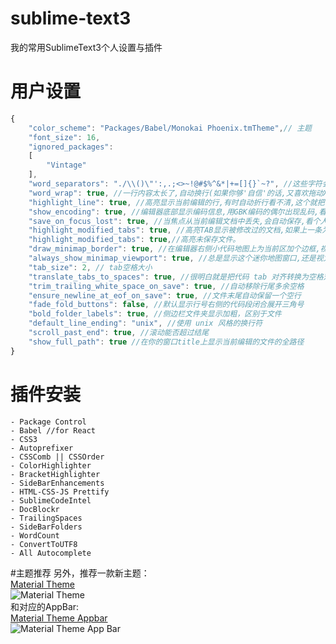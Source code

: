 # sublime-text3
我的常用SublimeText3个人设置与插件

# 用户设置
```javascript
{
    "color_scheme": "Packages/Babel/Monokai Phoenix.tmTheme",// 主题
    "font_size": 16,
    "ignored_packages":
    [
        "Vintage"
    ],
    "word_separators": "./\\()\"':,.;<>~!@#$%^&*|+=[]{}`~?", //这些字符会在鼠标双击时隔断,可自行删除不必要的,例如这个被我修改过删除了'-'符号
    "word_wrap": true, //一行内容太长了,自动换行(如果你够'自信'的话,又喜欢拖动X轴滚动条请无视我)
    "highlight_line": true, //高亮显示当前编辑的行,有时自动折行看不清,这个就把一整块显示出来,清晰一些
    "show_encoding": true, //编辑器底部显示编码信息,用GBK编码的偶尔出现乱码,看看这个能查一下,虽然作用不大,放在下面也不占地方,无所谓了
    "save_on_focus_lost": true, //当焦点从当前编辑文档中丢失,会自动保存,看个人喜好咯
    "highlight_modified_tabs": true, //高亮TAB显示被修改过的文档,如果上一条为关闭,修改过的文件看起来更清晰
    "highlight_modified_tabs": true,//高亮未保存文件。
    "draw_minimap_border": true, //在编辑器右侧小代码地图上为当前区加个边框,视力不好可以加上,比如我
    "always_show_minimap_viewport": true, //总是显示这个迷你地图窗口,还是视力不好
    "tab_size": 2, // tab空格大小
    "translate_tabs_to_spaces": true, //很明白就是把代码 tab 对齐转换为空格对齐，tab_size 配合设置空格数
    "trim_trailing_white_space_on_save": true, //自动移除行尾多余空格
    "ensure_newline_at_eof_on_save": true, //文件末尾自动保留一个空行
    "fade_fold_buttons": false, //默认显示行号右侧的代码段闭合展开三角号
    "bold_folder_labels": true, //侧边栏文件夹显示加粗，区别于文件
    "default_line_ending": "unix", //使用 unix 风格的换行符
    "scroll_past_end": true, //滚动能否超过结尾
    "show_full_path": true //在你的窗口title上显示当前编辑的文件的全路径
}

```

# 插件安装
```
- Package Control
- Babel //for React
- CSS3
- Autoprefixer
- CSSComb || CSSOrder
- ColorHighlighter
- BracketHighlighter
- SideBarEnhancements
- HTML-CSS-JS Prettify
- SublimeCodeIntel
- DocBlockr
- TrailingSpaces
- SideBarFolders
- WordCount
- ConvertToUTF8
- All Autocomplete
```

#主题推荐
另外，推荐一款新主题：  
[Material Theme](https://github.com/equinusocio/material-theme)  
![Material Theme](http://i.imgur.com/9PyxJMN.gif)  
和对应的AppBar:  
[Material Theme Appbar](https://github.com/equinusocio/material-theme-appbar)  
![Material Theme App Bar](http://i.imgur.com/LVhR9jq.png)
